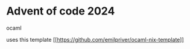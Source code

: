 # Advent of code 2024
ocaml

uses this template [[https://github.com/emilpriver/ocaml-nix-template]]
